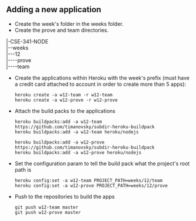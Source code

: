 ## Adding a new application
- Create the week's folder in the weeks folder.  
- Create the prove and team directories.  

|-CSE-341-NODE  
|--weeks  
|---12  
|----prove  
|----team  

- Create the applications within Heroku with the week's prefix (must have a credit card attached to account in order to create more than 5 apps):
  
  `heroku create -a w12-team -r w12-team`  
  `heroku create -a w12-prove -r w12-prove`  

- Attach the build packs to the applications

  `heroku buildpacks:add -a w12-team https://github.com/timanovsky/subdir-heroku-buildpack`  
  `heroku buildpacks:add -a w12-team heroku/nodejs`  
  
  `heroku buildpacks:add -a w12-prove https://github.com/timanovsky/subdir-heroku-buildpack`  
  `heroku buildpacks:add -a w12-prove heroku/nodejs`  

- Set the configuration param to tell the build pack what the project's root path is  
  
  `heroku config:set -a w12-team PROJECT_PATH=weeks/12/team`  
  `heroku config:set -a w12-prove PROJECT_PATH=weeks/12/prove`  
  
- Push to the repositories to build the apps  
  
  `git push w12-team master`  
  `git push w12-prove master`  